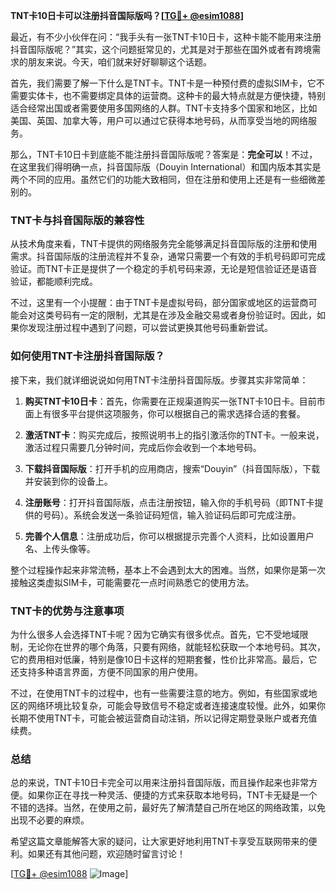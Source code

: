 **TNT卡10日卡可以注册抖音国际版吗？[[TG💪+ @esim1088](https://t.me/s/esim1088)]**

最近，有不少小伙伴在问：“我手头有一张TNT卡10日卡，这种卡能不能用来注册抖音国际版呢？”其实，这个问题挺常见的，尤其是对于那些在国外或者有跨境需求的朋友来说。今天，咱们就来好好聊聊这个话题。

首先，我们需要了解一下什么是TNT卡。TNT卡是一种预付费的虚拟SIM卡，它不需要实体卡，也不需要绑定具体的运营商。这种卡的最大特点就是方便快捷，特别适合经常出国或者需要使用多国网络的人群。TNT卡支持多个国家和地区，比如美国、英国、加拿大等，用户可以通过它获得本地号码，从而享受当地的网络服务。

那么，TNT卡10日卡到底能不能注册抖音国际版呢？答案是：**完全可以**！不过，在这里我们得明确一点，抖音国际版（Douyin International）和国内版本其实是两个不同的应用。虽然它们的功能大致相同，但在注册和使用上还是有一些细微差别的。

### TNT卡与抖音国际版的兼容性

从技术角度来看，TNT卡提供的网络服务完全能够满足抖音国际版的注册和使用需求。抖音国际版的注册流程并不复杂，通常只需要一个有效的手机号码即可完成验证。而TNT卡正是提供了一个稳定的手机号码来源，无论是短信验证还是语音验证，都能顺利完成。

不过，这里有一个小提醒：由于TNT卡是虚拟号码，部分国家或地区的运营商可能会对这类号码有一定的限制，尤其是在涉及金融交易或者身份验证时。因此，如果你发现注册过程中遇到了问题，可以尝试更换其他号码重新尝试。

### 如何使用TNT卡注册抖音国际版？

接下来，我们就详细说说如何用TNT卡注册抖音国际版。步骤其实非常简单：

1. **购买TNT卡10日卡**：首先，你需要在正规渠道购买一张TNT卡10日卡。目前市面上有很多平台提供这项服务，你可以根据自己的需求选择合适的套餐。

2. **激活TNT卡**：购买完成后，按照说明书上的指引激活你的TNT卡。一般来说，激活过程只需要几分钟时间，完成后你会收到一个本地号码。

3. **下载抖音国际版**：打开手机的应用商店，搜索“Douyin”（抖音国际版），下载并安装到你的设备上。

4. **注册账号**：打开抖音国际版，点击注册按钮，输入你的手机号码（即TNT卡提供的号码）。系统会发送一条验证码短信，输入验证码后即可完成注册。

5. **完善个人信息**：注册成功后，你可以根据提示完善个人资料，比如设置用户名、上传头像等。

整个过程操作起来非常流畅，基本上不会遇到太大的困难。当然，如果你是第一次接触这类虚拟SIM卡，可能需要花一点时间熟悉它的使用方法。

### TNT卡的优势与注意事项

为什么很多人会选择TNT卡呢？因为它确实有很多优点。首先，它不受地域限制，无论你在世界的哪个角落，只要有网络，就能轻松获取一个本地号码。其次，它的费用相对低廉，特别是像10日卡这样的短期套餐，性价比非常高。最后，它还支持多种语言界面，方便不同国家的用户使用。

不过，在使用TNT卡的过程中，也有一些需要注意的地方。例如，有些国家或地区的网络环境比较复杂，可能会导致信号不稳定或者连接速度较慢。此外，如果你长期不使用TNT卡，可能会被运营商自动注销，所以记得定期登录账户或者充值续费。

### 总结

总的来说，TNT卡10日卡完全可以用来注册抖音国际版，而且操作起来也非常方便。如果你正在寻找一种灵活、便捷的方式来获取本地号码，TNT卡无疑是一个不错的选择。当然，在使用之前，最好先了解清楚自己所在地区的网络政策，以免出现不必要的麻烦。

希望这篇文章能解答大家的疑问，让大家更好地利用TNT卡享受互联网带来的便利。如果还有其他问题，欢迎随时留言讨论！

[[TG💪+ @esim1088](https://t.me/s/esim1088) ![Image](https://i.postimg.cc/4NQfJmqS/Snipaste-2025-05-13-00-14-12.png)]
